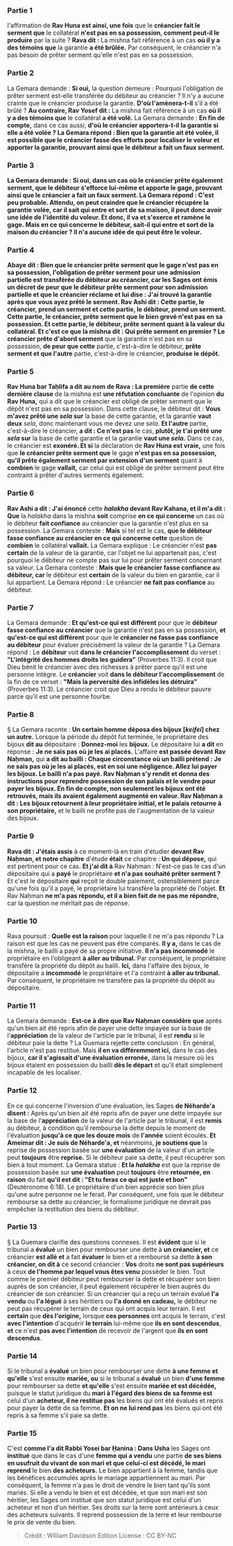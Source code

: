 
### Partie 1
l'affirmation de <b>Rav Huna est ainsi, une fois</b> que le <b>créancier fait le serment que</b> le collatéral <b>n'est pas en sa possession, comment peut-il le produire</b> par la suite ? <b>Rava dit :</b> La mishna fait référence à un cas <b>où il y a des témoins que</b> la garantie <b>a été brûlée.</b> Par conséquent, le créancier n'a pas besoin de prêter serment qu'elle n'est pas en sa possession.

### Partie 2
La Gemara demande : <b>Si oui,</b> la question demeure : Pourquoi l'obligation de prêter serment est-elle transférée du débiteur au créancier ? Il n'y a aucune crainte que le créancier produise la garantie. <b>D'où l'amènera-t-il</b> s'il a été brûlé ? <b>Au contraire, Rav Yosef dit :</b> La mishna fait référence à un cas <b>où il y a des témoins que</b> le collatéral <b>a été volé.</b> La Gemara demande : <b>En fin de compte,</b> dans ce cas aussi, <b>d'où le créancier <b>apportera-t-il</b> la garantie si elle a été volée ? La Gemara répond : Bien que la garantie ait été volée, il est possible que le créancier fasse des efforts pour localiser le voleur et apporter la garantie, prouvant ainsi que le débiteur a fait un faux serment.

### Partie 3
La Gemara demande : <b>Si oui,</b> dans un cas <b>où</b> le <b>créancier prête également serment, que</b> le <b>débiteur s'efforce</b> lui-même <b>et apporte</b> le gage, prouvant ainsi que le créancier a fait un faux serment. La Gemara répond : C'est peu probable. <b>Attendu,</b> on peut craindre que le <b>créancier</b> récupère la garantie volée, car il <b>sait qui entre et sort de sa maison,</b> il peut donc avoir une idée de l'identité du voleur. <b>Et</b> donc, <b>il va et s'exerce</b> <b>et ramène</b> le gage. <b>Mais</b> en ce qui concerne le <b>débiteur, sait-il qui entre et sort de la maison du créancier ?</b> Il n'a aucune idée de qui peut être le voleur.

### Partie 4
<b>Abaye dit :</b> Bien que le créancier prête serment que le gage n'est pas en sa possession, l'obligation de prêter serment pour une admission partielle est transférée du débiteur au créancier, car les Sages ont émis <b>un décret de peur que</b> le débiteur prête serment pour son admission partielle et que le créancier <b>réclame et lui dise : J'ai trouvé</b> la garantie <b>après</b> que vous ayez prêté le <b>serment. Rav Ashi dit : Cette</b> partie, le créancier, <b>prend un serment et cette</b> partie, le débiteur, <b>prend un serment. Cette</b> partie, le créancier, <b>prête serment que</b> le bien grevé <b>n'est pas en sa possession. Et cette</b> partie, le débiteur, <b>prête serment</b> quant à <b>la valeur</b> du collatéral. Et c'est ce que la mishna dit : Qui prête serment en premier ? Le créancier prête d'abord serment</b> que la garantie n'est pas en sa possession, <b>de peur que cette</b> partie, c'est-à-dire le débiteur, <b>prête serment et que l'autre</b> partie, c'est-à-dire le créancier, <b>produise le dépôt.</b>

### Partie 5
<b>Rav Huna bar Taḥlifa a dit au nom de Rava : La première</b> partie <b>de cette dernière clause</b> de la mishna est <b>une réfutation concluante</b> de l'opinion <b>du Rav Huna,</b> qui a dit que le créancier est obligé de prêter serment que le dépôt n'est pas en sa possession. Dans cette clause, le débiteur dit : <b>Vous m'avez prêté une <i>sela</i> sur</b> la base de cette garantie, et la garantie <b>vaut deux</b> <i>sela</i>, donc maintenant vous me devez une <i>sela</i>. <b>Et l'autre</b> partie, c'est-à-dire le créancier, <b>a dit : Ce n'est pas</b> le cas, <b>plutôt, je t'ai prêté une <i>sela</i> sur</b> la base de cette garantie et la garantie <b>vaut une <i>sela</i>.</b> Dans ce cas, le créancier est <b>exonéré. Et si</b> la déclaration de <b>Rav Huna est vraie,</b> une fois que <b>le créancier prête serment que</b> le gage <b>n'est pas en sa possession, qu'il prête également serment par extension d'un serment</b> quant à <b>combien</b> le gage <b>vallait,</b> car celui qui est obligé de prêter serment peut être contraint à prêter d'autres serments également.

### Partie 6
<b>Rav Ashi a dit : J'ai énoncé</b> cette <b><i>halakha</i> devant Rav Kahana, et il m'a dit : Que</b> la <i>halakha</i> dans la mishna <b>soit</b> comprise <b>en ce qui concerne</b> un cas où le débiteur <b>fait confiance</b> au créancier que la garantie n'est plus en sa possession. La Gemara conteste : <b>Mais</b> si tel est le cas, <b>que le débiteur fasse confiance au créancier en ce qui concerne cette</b> question de <b>combien</b> le collatéral <b>vallait.</b> La Gemara explique : Le créancier n'est <b>pas certain</b> de la valeur de la garantie, car l'objet ne lui appartenait pas, c'est pourquoi le débiteur ne compte pas sur lui pour prêter serment concernant sa valeur. La Gemara conteste : <b>Mais que le créancier fasse confiance au débiteur, car</b> le débiteur est <b>certain</b> de la valeur du bien en garantie, car il lui appartient. La Gemara répond : Le créancier <b>ne fait pas confiance</b> au débiteur.

### Partie 7
La Gemara demande : <b>Et qu'est-ce qui est différent</b> pour que le <b>débiteur fasse confiance au créancier</b> que la garantie n'est pas en sa possession, <b>et qu'est-ce qui est différent</b> pour que le <b>créancier ne fasse pas confiance au débiteur</b> pour évaluer précisément la valeur de la garantie ? La Gemara répond : Le <b>débiteur</b> voit <b>dans le créancier l'accomplissement</b> du verset : <b>"L'intégrité des hommes droits les guidera"</b> (Proverbes 11:3). Il croit que Dieu bénit le créancier avec des richesses à prêter parce qu'il est une personne intègre. Le <b>créancier</b> voit <b>dans le débiteur l'accomplissement</b> de la fin de ce verset : <b>"Mais la perversité des infidèles les détruira"</b> (Proverbes 11:3). Le créancier croit que Dieu a rendu le débiteur pauvre parce qu'il est une personne fourbe.

### Partie 8
§ La Gemara raconte : <b>Un certain homme déposa des bijoux [<i>keifei</i>] chez un autre.</b> Lorsque la période du dépôt fut terminée, le propriétaire des bijoux <b>dit au</b> dépositaire : <b>Donnez-moi</b> les <b>bijoux.</b> Le dépositaire lui <b>a dit</b> en réponse : <b>Je ne sais pas où je les ai placés.</b> L'affaire <b>est passée devant Rav Naḥman,</b> qui <b>a dit au bailli : <b>Chaque</b> circonstance où un bailli prétend : <b>Je ne sais pas</b> où je les ai placés, <b>est</b> en soi une <b>négligence. Allez lui payer</b> les bijoux. Le bailli <b>n'a pas payé. Rav Naḥman s'y rendit</b> et donna des instructions pour <b>reprendre possession de son palais</b> et le vendre pour payer les bijoux. <b>En fin de compte,</b> non seulement <b>les bijoux ont été retrouvés, mais</b> ils avaient également <b>augmenté</b> en valeur. <b>Rav Naḥman a dit : Les bijoux retournent à leur</b> propriétaire initial, et le palais retourne à son propriétaire,</b> et le bailli ne profite pas de l'augmentation de la valeur des bijoux.

### Partie 9
<b>Rava dit : J'étais assis</b> à ce moment-là en train d'étudier <b>devant Rav Naḥman, et notre chapitre</b> d'étude <b>était</b> ce chapitre : <b>Un qui dépose,</b> qui est pertinent pour ce cas. <b>Et j'ai dit à</b> Rav Naḥman : N'est-ce pas le cas d'un dépositaire qui a <b>payé</b> le propriétaire <b>et n'a pas souhaité prêter serment ? </b> Et c'est le dépositaire <b>qui</b> reçoit le double paiement, ostensiblement parce qu'une fois qu'il a payé, le propriétaire lui transfère la propriété de l'objet. <b>Et</b> Rav Naḥman <b>ne m'a pas répondu, et il a bien fait de ne pas me répondre,</b> car la question ne méritait pas de réponse.

### Partie 10
Rava poursuit : <b>Quelle est la raison</b> pour laquelle il ne m'a pas répondu ? La raison est que les cas ne peuvent pas être comparés. <b>Il y a,</b> dans le cas de la mishna, le bailli a payé de sa propre initiative. <b>Il n'a pas incommodé</b> le propriétaire en l'obligeant <b>à aller au tribunal.</b> Par conséquent, le propriétaire transfère la propriété du dépôt au bailli. <b>Ici,</b> dans l'affaire des bijoux, le dépositaire a <b>incommodé</b> le propriétaire et l'a contraint <b>à aller au tribunal.</b> Par conséquent, le propriétaire ne transfère pas la propriété du dépôt au dépositaire.

### Partie 11
La Gemara demande : <b>Est-ce à dire que Rav Naḥman considère que</b> après qu'un bien ait été repris afin de payer une dette impayée sur la base de l'<b>appréciation</b> de la valeur de l'article par le tribunal, il est <b>rendu</b> si le débiteur paie la dette ? La Guemara rejette cette conclusion : En général, l'article n'est pas restitué. Mais <b>il en va différemment ici,</b> dans le cas des bijoux, <b>car il s'agissait d'une évaluation erronée,</b> dans la mesure où les bijoux étaient</b> en possession du bailli <b>dès le départ</b> et qu'il était simplement incapable de les localiser.

### Partie 12
En ce qui concerne l'inversion d'une évaluation, les Sages <b>de Néharde'a disent :</b> Après qu'un bien ait été repris afin de payer une dette impayée sur la base de l'<b>appréciation</b> de la valeur de l'article par le tribunal, il est <b>remis</b> au débiteur, à condition qu'il rembourse la dette depuis le moment de l'évaluation <b>jusqu'à ce que les douze mois</b> de <b>l'année</b> soient écoulés. <b>Et Ameimar dit : Je suis de Néharde'a, et</b> néanmoins, <b>je soutiens que</b> la reprise de possession basée sur <b>une évaluation</b> de la valeur d'un article peut <b>toujours</b> être <b>reprise.</b> Si le débiteur paie sa dette, il peut récupérer son bien à tout moment. La Gemara statue : <b>Et la <i>halakha</i></b> est que la reprise de possession basée sur <b>une évaluation</b> peut <b>toujours</b> être <b>retournée, en raison</b> du fait <b>qu'il est dit : "Et tu feras ce qui est juste et bon"</b> (Deutéronome 6:18). Le propriétaire d'un bien apprécie son bien plus qu'une autre personne ne le ferait. Par conséquent, une fois que le débiteur rembourse sa dette au créancier, le formalisme juridique ne devrait pas empêcher la restitution des biens du débiteur.

### Partie 13
§ La Guemara clarifie des questions connexes. Il est <b>évident</b> que si le tribunal a <b>évalué</b> un bien pour rembourser une dette à <b>un créancier, et</b> ce créancier <b>est allé et</b> a fait <b>évaluer</b> le bien et a remboursé sa dette <b>à son créancier, on dit à</b> ce second créancier : <b>Vos</b> droits <b>ne sont pas supérieurs</b> à ceux <b>de l'homme par lequel vous êtes venu</b> posséder le bien. Tout comme le premier débiteur peut rembourser la dette et récupérer son bien auprès de son créancier, il peut également récupérer le bien auprès du créancier de son créancier. Si un créancier qui a reçu un terrain évalué <b>l'a vendu</b> ou <b>l'a légué</b> à ses héritiers ou <b>l'a donné en cadeau,</b> le débiteur ne peut pas récupérer le terrain de ceux qui ont acquis leur terrain. Il est <b>certain</b> que <b>dès l'origine,</b> lorsque <b>ces personnes</b> ont acquis le terrain, c'est <b>avec l'intention</b> d'acquérir <b>le terrain</b> lui-même que <b>ils en sont descendus</b>, <b>et</b> ce n'est <b>pas avec l'intention</b> de recevoir de l'argent que <b>ils en sont descendus</b>.

### Partie 14
Si le tribunal a <b>évalué</b> un bien pour rembourser une dette <b>à une femme et qu'elle</b> s'est ensuite <b>mariée, ou</b> si le tribunal a <b>évalué</b> un bien <b>d'une femme</b> pour rembourser sa dette <b>et qu'elle</b> s'est ensuite <b>mariée et est décédée, </b> puisque le statut juridique du <b>mari à l'égard des biens de sa femme est</b> celui d'un <b>acheteur, il ne restitue pas</b> les biens qui ont été évalués et repris pour payer la dette de sa femme. <b>Et on ne lui rend pas</b> les biens qui ont été repris à sa femme s'il paie sa dette.

### Partie 15
C'est <b>comme l'a dit Rabbi Yosei bar Ḥanina : Dans Usha</b> les Sages ont <b>institué</b> que dans le cas d'une <b>femme qui a vendu</b> une partie <b>de ses biens en usufruit du vivant de son mari et que celui-ci est décédé, le mari reprend</b> le bien <b>des acheteurs.</b> Le bien appartient à la femme, tandis que les bénéfices accumulés après le mariage appartiennent au mari. Par conséquent, la femme n'a pas le droit de vendre le bien tant qu'ils sont mariés. Si elle a vendu le bien et est décédée, et que son mari est son héritier, les Sages ont institué que son statut juridique est celui d'un acheteur et non d'un héritier. Ses droits sur la terre sont antérieurs à ceux des acheteurs suivants. Il reprend possession de la terre et leur rembourse le prix de vente du bien.

>Crédit : William Davidson Edition
>License : CC BY-NC